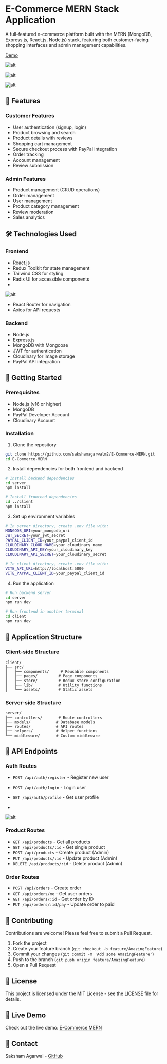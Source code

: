 # E-Commerce MERN Stack Application

A full-featured e-commerce platform built with the MERN (MongoDB, Express.js, React.js, Node.js) stack, featuring both customer-facing shopping interfaces and admin management capabilities.

[Demo](https://e-commerce-mern-33mx.vercel.app/)

![alt](https://github.com/sakshamagarwalm2/E-Commerce-MERN/blob/main/Public/Screenshot%202025-03-26%20235914.png)


![alt](https://github.com/sakshamagarwalm2/E-Commerce-MERN/blob/main/Public/Screenshot%202025-03-26%20235935.png)


![alt](https://github.com/sakshamagarwalm2/E-Commerce-MERN/blob/main/Public/Screenshot%202025-03-26%20235949.png)


## 🌟 Features

### Customer Features
- User authentication (signup, login)
- Product browsing and search
- Product details with reviews
- Shopping cart management
- Secure checkout process with PayPal integration
- Order tracking
- Account management
- Review submission

### Admin Features
- Product management (CRUD operations)
- Order management
- User management
- Product category management
- Review moderation
- Sales analytics

## 🛠️ Technologies Used

### Frontend
- React.js
- Redux Toolkit for state management
- Tailwind CSS for styling
- Radix UI for accessible components
- 
![alt](https://github.com/sakshamagarwalm2/E-Commerce-MERN/blob/main/Public/Screenshot%202025-03-27%20000017.png)
- React Router for navigation
- Axios for API requests

### Backend
- Node.js
- Express.js
- MongoDB with Mongoose
- JWT for authentication
- Cloudinary for image storage
- PayPal API integration

## 🚀 Getting Started

### Prerequisites
- Node.js (v16 or higher)
- MongoDB
- PayPal Developer Account
- Cloudinary Account

### Installation

1. Clone the repository
```bash
git clone https://github.com/sakshamagarwalm2/E-Commerce-MERN.git
cd E-Commerce-MERN
```

2. Install dependencies for both frontend and backend
```bash
# Install backend dependencies
cd server
npm install

# Install frontend dependencies
cd ../client
npm install
```

3. Set up environment variables
```bash
# In server directory, create .env file with:
MONGODB_URI=your_mongodb_uri
JWT_SECRET=your_jwt_secret
PAYPAL_CLIENT_ID=your_paypal_client_id
CLOUDINARY_CLOUD_NAME=your_cloudinary_name
CLOUDINARY_API_KEY=your_cloudinary_key
CLOUDINARY_API_SECRET=your_cloudinary_secret

# In client directory, create .env file with:
VITE_API_URL=http://localhost:5000
VITE_PAYPAL_CLIENT_ID=your_paypal_client_id
```

4. Run the application
```bash
# Run backend server
cd server
npm run dev

# Run frontend in another terminal
cd client
npm run dev
```

## 📱 Application Structure

### Client-side Structure
```
client/
├── src/
│   ├── components/     # Reusable components
│   ├── pages/         # Page components
│   ├── store/         # Redux store configuration
│   ├── lib/           # Utility functions
│   └── assets/        # Static assets
```

### Server-side Structure
```
server/
├── controllers/       # Route controllers
├── models/           # Database models
├── routes/           # API routes
├── helpers/          # Helper functions
└── middleware/       # Custom middleware
```

## 🔐 API Endpoints

### Auth Routes
- `POST /api/auth/register` - Register new user
- `POST /api/auth/login` - Login user
- `GET /api/auth/profile` - Get user profile

- 
![alt](https://github.com/sakshamagarwalm2/E-Commerce-MERN/blob/main/Public/Screenshot%202025-03-27%20000030.png)

### Product Routes
- `GET /api/products` - Get all products
- `GET /api/products/:id` - Get single product
- `POST /api/products` - Create product (Admin)
- `PUT /api/products/:id` - Update product (Admin)
- `DELETE /api/products/:id` - Delete product (Admin)

### Order Routes
- `POST /api/orders` - Create order
- `GET /api/orders/me` - Get user orders
- `GET /api/orders/:id` - Get order by ID
- `PUT /api/orders/:id/pay` - Update order to paid

## 🤝 Contributing

Contributions are welcome! Please feel free to submit a Pull Request.

1. Fork the project
2. Create your feature branch (`git checkout -b feature/AmazingFeature`)
3. Commit your changes (`git commit -m 'Add some AmazingFeature'`)
4. Push to the branch (`git push origin feature/AmazingFeature`)
5. Open a Pull Request


## 📝 License

This project is licensed under the MIT License - see the [LICENSE](LICENSE) file for details.

## 🔗 Live Demo

Check out the live demo: [E-Commerce MERN](https://e-commerce-mern-33mx.vercel.app/)

## 👤 Contact

Saksham Agarwal - [GitHub](https://github.com/sakshamagarwalm2)
